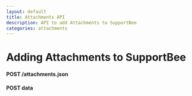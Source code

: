 ```yaml
---
layout: default
title: Attachments API
description: API to add Attachments to SupportBee
categories: attachments
---
```


Adding Attachments to SupportBee
================================

#### POST /attachments.json

#### POST data

````
  
````

